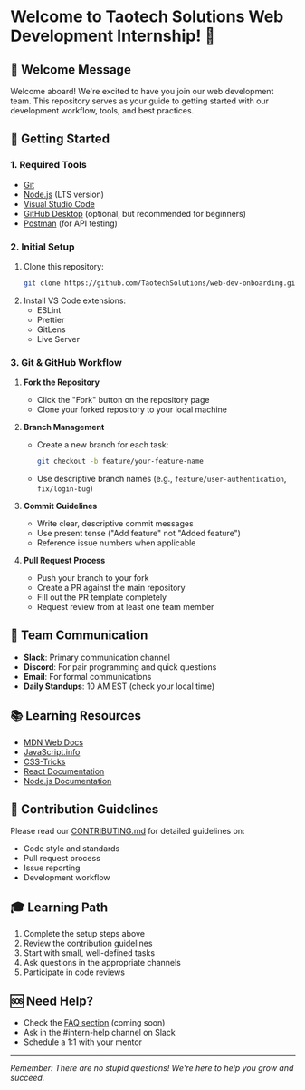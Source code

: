 # Welcome to Taotech Solutions Web Development Internship! 🚀

## 👋 Welcome Message
Welcome aboard! We're excited to have you join our web development team. This repository serves as your guide to getting started with our development workflow, tools, and best practices.

## 🎯 Getting Started

### 1. Required Tools
- [Git](https://git-scm.com/downloads)
- [Node.js](https://nodejs.org/) (LTS version)
- [Visual Studio Code](https://code.visualstudio.com/)
- [GitHub Desktop](https://desktop.github.com/) (optional, but recommended for beginners)
- [Postman](https://www.postman.com/downloads/) (for API testing)

### 2. Initial Setup
1. Clone this repository:
   ```bash
   git clone https://github.com/TaotechSolutions/web-dev-onboarding.git
   ```
2. Install VS Code extensions:
   - ESLint
   - Prettier
   - GitLens
   - Live Server

### 3. Git & GitHub Workflow
1. **Fork the Repository**
   - Click the "Fork" button on the repository page
   - Clone your forked repository to your local machine

2. **Branch Management**
   - Create a new branch for each task:
     ```bash
     git checkout -b feature/your-feature-name
     ```
   - Use descriptive branch names (e.g., `feature/user-authentication`, `fix/login-bug`)

3. **Commit Guidelines**
   - Write clear, descriptive commit messages
   - Use present tense ("Add feature" not "Added feature")
   - Reference issue numbers when applicable

4. **Pull Request Process**
   - Push your branch to your fork
   - Create a PR against the main repository
   - Fill out the PR template completely
   - Request review from at least one team member

## 📱 Team Communication
- **Slack**: Primary communication channel
- **Discord**: For pair programming and quick questions
- **Email**: For formal communications
- **Daily Standups**: 10 AM EST (check your local time)

## 📚 Learning Resources
- [MDN Web Docs](https://developer.mozilla.org/)
- [JavaScript.info](https://javascript.info/)
- [CSS-Tricks](https://css-tricks.com/)
- [React Documentation](https://reactjs.org/docs/getting-started.html)
- [Node.js Documentation](https://nodejs.org/en/docs/)

## 🤝 Contribution Guidelines
Please read our [CONTRIBUTING.md](.github/CONTRIBUTING.md) for detailed guidelines on:
- Code style and standards
- Pull request process
- Issue reporting
- Development workflow

## 🎓 Learning Path
1. Complete the setup steps above
2. Review the contribution guidelines
3. Start with small, well-defined tasks
4. Ask questions in the appropriate channels
5. Participate in code reviews

## 🆘 Need Help?
- Check the [FAQ section](#) (coming soon)
- Ask in the #intern-help channel on Slack
- Schedule a 1:1 with your mentor

---

*Remember: There are no stupid questions! We're here to help you grow and succeed.* 